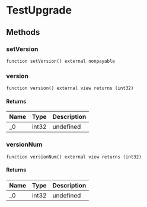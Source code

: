 # TestUpgrade









## Methods

### setVersion

```solidity
function setVersion() external nonpayable
```






### version

```solidity
function version() external view returns (int32)
```






#### Returns

| Name | Type | Description |
|---|---|---|
| _0 | int32 | undefined

### versionNum

```solidity
function versionNum() external view returns (int32)
```






#### Returns

| Name | Type | Description |
|---|---|---|
| _0 | int32 | undefined




